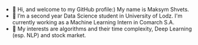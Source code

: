 - 👋 Hi, and welcome to my GitHub profile:) My name is Maksym Shvets.
- 👀 I’m a second year Data Science student in University of Lodz. I'm currently working as a Machine Learning Intern in Comarch S.A.
- 🌱 My interests are algorithms and their time complexity, Deep Learning (esp. NLP) and stock market.


<!---

- 💞️ I’m looking to collaborate on ...
- 📫 How to reach me ...
shvetsmaksym/shvetsmaksym is a ✨ special ✨ repository because its `README.md` (this file) appears on your GitHub profile.
You can click the Preview link to take a look at your changes.
--->

